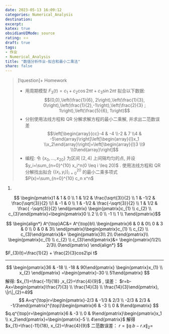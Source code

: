 ```yaml
---
date: 2023-05-13 16:09:12
categories: Numerical_Analysis 
destination: 
excerpt: 
katex: true
obsidianUIMode: source
rating: ⭐⭐
draft: true
tags:  
- 作业
- Numerical_Analysis 
title: "数值分析作业-拟合和最小二乘法"
share: false
---
```

> [!question]+ Homework
> - 用周期模型 $F_3(t)=c_1+c_2 \cos 2 \pi t+c_3 \sin 2 \pi t$ 拟合以下数据:$$(0,0),\left(\frac{1}{6}, 2\right),\left(\frac{1}{3}, 0\right),\left(\frac{1}{2},-1\right),\left(\frac{2}{3} ; 1\right),\left(\frac{5}{6}, 1\right)$$ 
> - 分别使用法线方程和 QR 分解求解方程的最小二乘解, 并求出二范数误差 $$\left[\begin{array}{cc}-4 & -4 \\-2 & 7 \\4 & -5\end{array}\right]\left[\begin{array}{l}x_1 \\x_2\end{array}\right]=\left[\begin{array}{l}3 \\9 \\0\end{array}\right]$$
> - 编程: 令 $\left\{x_0, \ldots, x_{20}\right\}$ 为区间 $[2,4]$ 上间隔均匀的点, 并设 $y_i=\sum_{n=0}^{10} x_i^n(0 \leq i \leq 20)$ . 使用法线方程和 QR 分解找出拟合 $\left\{\left(x_i, y_i\right)\right\}_{i=0}^{20}$ 的最小二乘多项式 $P(x)=\sum_{n=0}^{10} c_n x^n$

1.
$$
\begin{pmatrix}1 & 1 & 0 \\ 1 & 1/2 & \frac{\sqrt{3}}{2} \\ 1 & -1/2 & \frac{\sqrt{3}}{2} \\1 & -1 & 0 \\ 1 & -1/2 & \frac{-\sqrt{3}}{2}  \\ 1 & 1/2 & \frac{	-\sqrt{3}}{2}	\end{pmatrix}
\begin{pmatrix}c_{1} \\ c_{2} \\ c_{3}\end{pmatrix}=\begin{pmatrix}0 \\ 2 \\ 0 \\ -1 \\ 1 \\ 1\end{pmatrix}$$

$$
\begin{align*}
A^{\top}AC&= A^{\top}b\\
\begin{pmatrix}6 & 0 & 	0\\
0 & 3 & 0 \\
0 & 0 & 	3\\
\end{pmatrix}\begin{pmatrix}c_{1} \\ c_{2} \\ c_{3}\end{pmatrix}&= \begin{pmatrix}3\\
2\\
0\end{pmatrix}\\
\begin{pmatrix}c_{1} \\ c_{2} \\ c_{3}\end{pmatrix}&= \begin{pmatrix}1/2\\
2/3\\
0\end{pmatrix}
\end{align*}
$$
$F_{3}(t)=\frac{1}{2} + \frac{2}{3}cos2\pi t$

---

$$
\begin{pmatrix}36 & -18 \\ -18 & 	90\end{pmatrix} \begin{pmatrix}x_{1}  \\ x_{2} \end{pmatrix} =\begin{pmatrix}-30 \\ 51\end{pmatrix}
$$
解得: $x_{1}=\frac{-11}{18} ,x_{2}=\frac{4}{9}$ , 误差： $r=b-Ax=\begin{pmatrix}\frac{7}{3} \\ \frac{14}{3} \\ \frac{14}{3}\end{pmatrix}, \|r\|_{2}=49$
$$
A=q^{\top}r=\begin{pmatrix}-2/3 & -1/3 & 2/3  \\ -2/3 & 2/3 & -1/3\end{pmatrix}^{\top}\begin{pmatrix}6 & -3 \\ 0 & 	9\end{pmatrix}
$$
$q.q^{\top}r=\begin{pmatrix}6 & -3 \\ 0 & 	9\end{pmatrix}\begin{pmatrix}x_1 \\ x_2\end{pmatrix}=\begin{pmatrix}-5 \\ 4\end{pmatrix}$ 解得 $x_{1}=\frac{-11}{18}, x_{2}=\frac{4}{9}$ 二范数误差： $r=\|q.b-r.x \|_{2}=$
